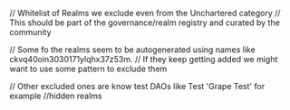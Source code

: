 // Whitelist of Realms we exclude even from the Unchartered category
// This should be part of the governance/realm registry and curated by the community

// Some fo the realms seem to be autogenerated using names like ckvq40oin3030171ylqhx37z53m.
// If they keep getting added we might want to use some pattern to exclude them

// Other excluded ones are know test DAOs like Test 'Grape Test' for example
//hidden realms
